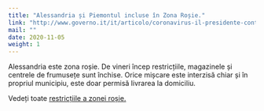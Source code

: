 ```yaml
---
title: "Alessandria și Piemontul incluse în Zona Roșie."
link: "http://www.governo.it/it/articolo/coronavirus-il-presidente-conte-firma-il-dpcm-del-3-novembre-2020/15617"
mail: ""
date: 2020-11-05
weight: 1
---
```


Alessandria este zona roșie.  De vineri încep restricțiile, magazinele și centrele de frumusețe sunt închise. Orice mișcare este interzisă chiar și în propriul municipiu, este doar permisă livrarea la domiciliu. 

Vedeți toate [restricțiile a zonei roșie.](/documents/zone-chiusura-alessandria.pdf)